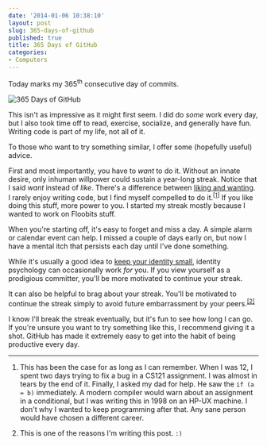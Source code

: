 ```yaml
---
date: '2014-01-06 10:38:10'
layout: post
slug: 365-days-of-github
published: true
title: 365 Days of GitHub
categories:
- Computers
---
```


Today marks my 365<sup>th</sup> consecutive day of commits.

<img alt="365 Days of GitHub" src="/images/github_streak_365.gif" />

This isn't as impressive as it might first seem. I did do *some* work every day, but I also took time off to read, exercise, socialize, and generally have fun. Writing code is part of my life, not all of it.

To those who want to try something similar, I offer some (hopefully useful) advice.

First and most importantly, you have to *want* to do it. Without an innate desire, only inhuman willpower could sustain a year-long streak. Notice that I said *want* instead of *like*. There's a difference between [liking and wanting](http://lesswrong.com/lw/6kx/wanting_vs_liking_revisited/). I rarely enjoy writing code, but I find myself compelled to do it.<sup>[\[1\]](#ref_1)</sup> If you like doing this stuff, more power to you. I started my streak mostly because I wanted to work on Floobits stuff.

When you're starting off, it's easy to forget and miss a day. A simple alarm or calendar event can help. I missed a couple of days early on, but now I have a mental itch that persists each day until I've done something.

While it's usually a good idea to [keep your identity small](http://paulgraham.com/identity.html), identity psychology can occasionally work *for* you. If you view yourself as a prodigious committer, you'll be more motivated to continue your streak.

It can also be helpful to brag about your streak. You'll be motivated to continue the streak simply to avoid future embarrassment by your peers.<sup>[\[2\]](#ref_2)</sup>

I know I'll break the streak eventually, but it's fun to see how long I can go. If you're unsure you want to try something like this, I recommend giving it a shot. GitHub has made it extremely easy to get into the habit of being productive every day.

---

1. <span id="ref_1"></span>This has been the case for as long as I can remember. When I was 12, I spent two days trying to fix a bug in a CS121 assignment. I was almost in tears by the end of it. Finally, I asked my dad for help. He saw the `if (a = b)` immediately. A modern compiler would warn about an assignment in a conditional, but I was writing this in 1998 on an HP-UX machine. I don't why I wanted to keep programming after that. Any sane person would have chosen a different career.

2. <span id="ref_1"></span>This is one of the reasons I'm writing this post. `:)`

